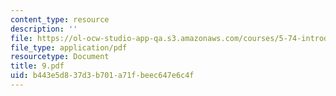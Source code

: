 ```yaml
---
content_type: resource
description: ''
file: https://ol-ocw-studio-app-qa.s3.amazonaws.com/courses/5-74-introductory-quantum-mechanics-ii-spring-2004/b443e5d837d3b701a71fbeec647e6c4f_9.pdf
file_type: application/pdf
resourcetype: Document
title: 9.pdf
uid: b443e5d8-37d3-b701-a71f-beec647e6c4f
---
```

